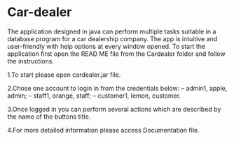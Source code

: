 # Car-dealer

The application designed in java can perform multiple tasks suitable in a database program for a car dealership company. The app is intuitive and user-friendly with help options at every window opened. To start the application first open the READ ME file from the Cardealer folder and follow the instructions.

1.To start please open cardealer.jar file.

2.Chose one account to login in from the credentials below:
– admin1, apple, admin;
– staff1, orange, staff;
– customer1, lemon, customer.

3.Once logged in you can perform several actions which are described by the name of the buttons title.

4.For more detailed information please access Documentation file.
